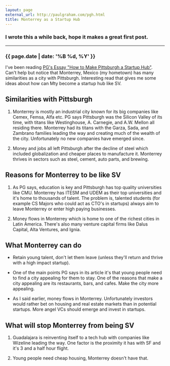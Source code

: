 ```yaml
---
layout: page 
external_url: http://paulgraham.com/pgh.html
title: Monterrey as a Startup Hub
---
```


### I wrote this a while back, hope it makes a great first post. 
- - - - 

### {{ page.date | date: '%B %d, %Y' }}

I've been reading [PG's Essay "How to Make Pittsburgh a Startup Hub"](http://paulgraham.com/pgh.html). Can't help but notice that Monterrey, Mexico (my hometown) has many similarities as a city with Pittsburgh.
Interesting read that gives me some ideas about how can Mty become a startup hub like SV.

## Similarities with Pittsburgh

1. Monterrey is mostly an industrial city known for its big companies like Cemex, Femsa, Alfa etc. PG says Pittsburgh was the Silicon Valley of its time, with titans like Westinghouse, A. Carnegie, and A.W. Mellon all residing there. Monterrey had its titans with the Garza, Sada, and Zambrano families leading the way and creating much of the wealth of the city. Unfortunately no new companies have emerged since.

2. Money and jobs all left Pittsburgh after the decline of steel which included globalization and cheaper places to manufacture it. Monterrey thrives in sectors such as steel, cement, auto parts, and brewing.


## Reasons for Monterrey to be like SV

1. As PG says, education is key and Pittsburgh has top quality universities like CMU. Monterrey has ITESM and UDEM as their top universities and it's home to thousands of talent. 
   The problem is, talented students (for example CS Majors who could act as CTO's in startups) always aim to leave Monterrey or enter high paying businesses. 

2. Money flows in Monterrey which is home to one of the richest cities in Latin America. There's also many venture capital firms like Dalus Capital, Alta Ventures, and Ignia.


## What Monterrey can do

- Retain young talent, don't let them leave (unless they'll return and thrive with a high impact startup).

- One of the main points PG says in its article it's that young people need to find a city appealing for them to stay. One of the reasons 
  that make a city appealing are its restaurants, bars, and cafes. Make the city more appealing. 

- As I said earlier, money flows in Monterrey. Unfortunately investors would rather bet on housing and real estate markets than in potential startups.
  More angel VCs should emerge and invest in startups.

## What will stop Monterrey from being SV

1. Guadalajara is reinventing itself to a tech hub with companies like Wizeline leading the way. One factor is the proximity it has with SF and it's 3 and a half hour flight.

2. Young people need cheap housing, Monterrey doesn't have that.
